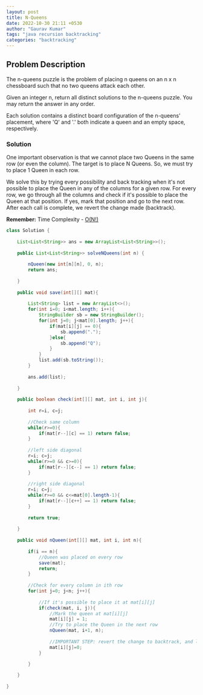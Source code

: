 ```yaml
---
layout: post
title: N-Queens
date: 2022-10-30 21:11 +0530
author: "Gaurav Kumar"
tags: "java recursion backtracking"
categories: "backtracking"
---
```


## Problem Description

The n-queens puzzle is the problem of placing n queens on an n x n chessboard such that no two queens attack each other.  

Given an integer n, return all distinct solutions to the n-queens puzzle. You may return the answer in any order.  

Each solution contains a distinct board configuration of the n-queens' placement, where 'Q' and '.' both indicate a queen and an empty space, respectively.  

### Solution

One important observation is that we cannot place two Queens in the same row (or even the column). The target is to place N Queens. So, we must try to place 1 Queen in each row.  

We solve this by trying every possibility and back tracking when it's not possible to place the Queen in any of the columns for a given row. For every row, we go through all the columns and check if it's possible to place the Queen at that position. If yes, mark that position and go to the next row. After each call is complete, we revert the change made (backtrack).  

__Remember:__
Time Complexity - [O(N!)](https://github.com/rayenebech/N-Queens/blob/master/Time%20Complexity%20Analysis.md)

```java
class Solution {
    
    List<List<String>> ans = new ArrayList<List<String>>();
    
    public List<List<String>> solveNQueens(int n) {
        
        nQueen(new int[n][n], 0, n);
        return ans;
            
    }
    
    public void save(int[][] mat){
        
        List<String> list = new ArrayList<>();
        for(int i=0; i<mat.length; i++){
            StringBuilder sb = new StringBuilder();
            for(int j=0; j<mat[0].length; j++){
                if(mat[i][j] == 0){
                    sb.append(".");
                }else{
                    sb.append("Q");
                }
            }
            list.add(sb.toString());
        }
        
        ans.add(list);
        
    }
    
    public boolean check(int[][] mat, int i, int j){
        
        int r=i, c=j;
        
        //Check same column
        while(r>=0){
            if(mat[r--][c] == 1) return false;
        }
        
        //left side diagonal
        r=i; c=j;
        while(r>=0 && c>=0){
            if(mat[r--][c--] == 1) return false;
        }
            
        //right side diagonal
        r=i; c=j;
        while(r>=0 && c<=mat[0].length-1){
            if(mat[r--][c++] == 1) return false;
        }
        
        return true;
        
    }
    
    public void nQueen(int[][] mat, int i, int n){
        
        if(i == n){
            //Queen was placed on every row
            save(mat);
            return;
        }
        
        //Check for every column in ith row
        for(int j=0; j<n; j++){
            
            //If it's possible to place it at mat[i][j]
            if(check(mat, i, j)){
                //Mark the queen at mat[i][j]
                mat[i][j] = 1;
                //Try to place the Queen in the next row
                nQueen(mat, i+1, n);
                
                //IMPORTANT STEP: revert the change to backtrack, and look for other ways
                mat[i][j]=0; 
            }

        }
        
    }
    
}
```
